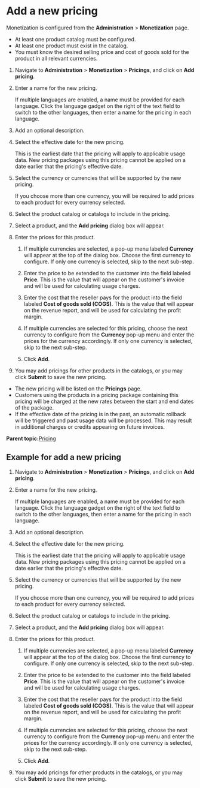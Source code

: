 # Add a new pricing

Monetization is configured from the **Administration** \> **Monetization** page.

-   At least one product catalog must be configured.
-   At least one product must exist in the catalog.
-   You must know the desired selling price and cost of goods sold for the product in all relevant currencies.

1.  Navigate to **Administration** \> **Monetization** \> **Pricings**, and click on **Add pricing**.

2.  Enter a name for the new pricing.

    If multiple languages are enabled, a name must be provided for each language. Click the language gadget on the right of the text field to switch to the other languages, then enter a name for the pricing in each language.

3.  Add an optional description.

4.  Select the effective date for the new pricing.

    This is the earliest date that the pricing will apply to applicable usage data. New pricing packages using this pricing cannot be applied on a date earlier that the pricing's effective date.

5.  Select the currency or currencies that will be supported by the new pricing.

    If you choose more than one currency, you will be required to add prices to each product for every currency selected.

6.  Select the product catalog or catalogs to include in the pricing.

7.  Select a product, and the **Add pricing** dialog box will appear.

8.  Enter the prices for this product.

    1.  If multiple currencies are selected, a pop-up menu labeled **Currency** will appear at the top of the dialog box. Choose the first currency to configure. If only one currency is selected, skip to the next sub-step.

    2.  Enter the price to be extended to the customer into the field labeled **Price**. This is the value that will appear on the customer's invoice and will be used for calculating usage charges.

    3.  Enter the cost that the reseller pays for the product into the field labeled **Cost of goods sold \(COGS\)**. This is the value that will appear on the revenue report, and will be used for calculating the profit margin.

    4.  If multiple currencies are selected for this pricing, choose the next currency to configure from the **Currency** pop-up menu and enter the prices for the currency accordingly. If only one currency is selected, skip to the next sub-step.

    5.  Click **Add**.

9.  You may add pricings for other products in the catalogs, or you may click **Submit** to save the new pricing.


-   The new pricing will be listed on the **Pricings** page.
-   Customers using the products in a pricing package containing this pricing will be charged at the new rates between the start and end dates of the package.
-   If the effective date of the pricing is in the past, an automatic rollback will be triggered and past usage data will be processed. This may result in additional charges or credits appearing on future invoices.

**Parent topic:**[Pricing](pricing.md)

## Example for add a new pricing

1.  Navigate to **Administration** \> **Monetization** \> **Pricings**, and click on **Add pricing**.

2.  Enter a name for the new pricing.

    If multiple languages are enabled, a name must be provided for each language. Click the language gadget on the right of the text field to switch to the other languages, then enter a name for the pricing in each language.

3.  Add an optional description.

4.  Select the effective date for the new pricing.

    This is the earliest date that the pricing will apply to applicable usage data. New pricing packages using this pricing cannot be applied on a date earlier that the pricing's effective date.

5.  Select the currency or currencies that will be supported by the new pricing.

    If you choose more than one currency, you will be required to add prices to each product for every currency selected.

6.  Select the product catalog or catalogs to include in the pricing.

7.  Select a product, and the **Add pricing** dialog box will appear.

8.  Enter the prices for this product.

    1.  If multiple currencies are selected, a pop-up menu labeled **Currency** will appear at the top of the dialog box. Choose the first currency to configure. If only one currency is selected, skip to the next sub-step.

    2.  Enter the price to be extended to the customer into the field labeled **Price**. This is the value that will appear on the customer's invoice and will be used for calculating usage charges.

    3.  Enter the cost that the reseller pays for the product into the field labeled **Cost of goods sold \(COGS\)**. This is the value that will appear on the revenue report, and will be used for calculating the profit margin.

    4.  If multiple currencies are selected for this pricing, choose the next currency to configure from the **Currency** pop-up menu and enter the prices for the currency accordingly. If only one currency is selected, skip to the next sub-step.

    5.  Click **Add**.

9.  You may add pricings for other products in the catalogs, or you may click **Submit** to save the new pricing.


